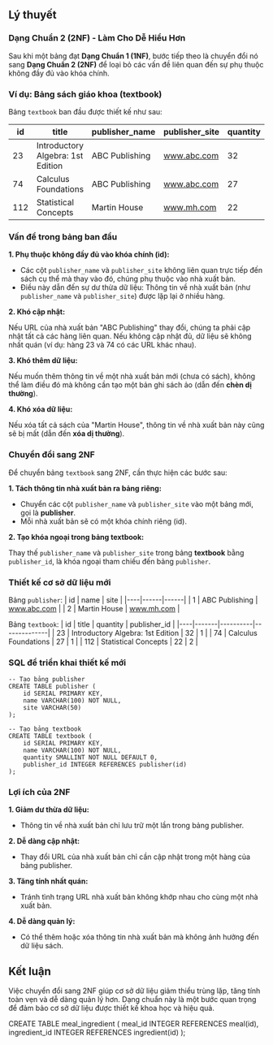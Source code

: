 ## Lý thuyết
### Dạng Chuẩn 2 (2NF) - Làm Cho Dễ Hiểu Hơn
Sau khi một bảng đạt **Dạng Chuẩn 1 (1NF)**, bước tiếp theo là chuyển đổi nó sang **Dạng Chuẩn 2 (2NF)** để loại bỏ các vấn đề liên quan đến sự phụ thuộc không đầy đủ vào khóa chính.

### Ví dụ: Bảng sách giáo khoa (textbook)
Bảng `textbook` ban đầu được thiết kế như sau:

| id | title | publisher_name | publisher_site	| quantity |
|----|-------|----------------|-----------------|----------|
| 23 | Introductory Algebra: 1st Edition | ABC Publishing | www.abc.com | 32 | 
| 74 | Calculus Foundations	| ABC Publishing | www.abc.com	| 27 | 
| 112 | Statistical Concepts | Martin House	| www.mh.com | 22 | 

### Vấn đề trong bảng ban đầu
**1. Phụ thuộc không đầy đủ vào khóa chính (id):**

- Các cột `publisher_name` và `publisher_site` không liên quan trực tiếp đến sách cụ thể mà thay vào đó, chúng phụ thuộc vào nhà xuất bản.
- Điều này dẫn đến sự dư thừa dữ liệu: Thông tin về nhà xuất bản (như `publisher_name` và `publisher_site`) được lặp lại ở nhiều hàng.

**2. Khó cập nhật:**

Nếu URL của nhà xuất bản "ABC Publishing" thay đổi, chúng ta phải cập nhật tất cả các hàng liên quan. Nếu không cập nhật đủ, dữ liệu sẽ không nhất quán (ví dụ: hàng 23 và 74 có các URL khác nhau).

**3. Khó thêm dữ liệu:**

Nếu muốn thêm thông tin về một nhà xuất bản mới (chưa có sách), không thể làm điều đó mà không cần tạo một bản ghi sách ảo (dẫn đến **chèn dị thường**).

**4. Khó xóa dữ liệu:**

Nếu xóa tất cả sách của "Martin House", thông tin về nhà xuất bản này cũng sẽ bị mất (dẫn đến **xóa dị thường**).

### Chuyển đổi sang 2NF
Để chuyển bảng `textbook` sang 2NF, cần thực hiện các bước sau:

**1. Tách thông tin nhà xuất bản ra bảng riêng:**
- Chuyển các cột `publisher_name` và `publisher_site` vào một bảng mới, gọi là **publisher**.
- Mỗi nhà xuất bản sẽ có một khóa chính riêng (id).

**2. Tạo khóa ngoại trong bảng textbook:**

Thay thế `publisher_name` và `publisher_site` trong bảng **textbook** bằng `publisher_id`, là khóa ngoại tham chiếu đến bảng `publisher`.

### Thiết kế cơ sở dữ liệu mới
Bảng `publisher`:
| id | name	| site | 
|----|------|------|
| 1	| ABC Publishing | www.abc.com | 
| 2	| Martin House | www.mh.com | 

Bảng `textbook`:
| id | title | quantity | publisher_id | 
|----|-------|----------|--------------|
| 23 | Introductory Algebra: 1st Edition | 32 | 1 | 
| 74 | Calculus Foundations	| 27 | 1 |
| 112 | Statistical Concepts | 22 | 2 | 

### SQL để triển khai thiết kế mới
```
-- Tạo bảng publisher
CREATE TABLE publisher (
    id SERIAL PRIMARY KEY,
    name VARCHAR(100) NOT NULL,
    site VARCHAR(50)
);

-- Tạo bảng textbook
CREATE TABLE textbook (
    id SERIAL PRIMARY KEY,
    name VARCHAR(100) NOT NULL,
    quantity SMALLINT NOT NULL DEFAULT 0,
    publisher_id INTEGER REFERENCES publisher(id)
);
```

### Lợi ích của 2NF
**1. Giảm dư thừa dữ liệu:**

- Thông tin về nhà xuất bản chỉ lưu trữ một lần trong bảng publisher.

**2. Dễ dàng cập nhật:**

- Thay đổi URL của nhà xuất bản chỉ cần cập nhật trong một hàng của bảng publisher.

**3. Tăng tính nhất quán:**

- Tránh tình trạng URL nhà xuất bản không khớp nhau cho cùng một nhà xuất bản.

**4. Dễ dàng quản lý:**

- Có thể thêm hoặc xóa thông tin nhà xuất bản mà không ảnh hưởng đến dữ liệu sách.
## Kết luận
Việc chuyển đổi sang 2NF giúp cơ sở dữ liệu giảm thiểu trùng lặp, tăng tính toàn vẹn và dễ dàng quản lý hơn. Dạng chuẩn này là một bước quan trọng để đảm bảo cơ sở dữ liệu được thiết kế khoa học và hiệu quả.

CREATE TABLE meal_ingredient (
    meal_id INTEGER REFERENCES meal(id),
    ingredient_id INTEGER REFERENCES ingredient(id)
);
```
